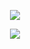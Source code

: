 <p align="center">
 <img src="https://github-readme-stats.vercel.app/api?username=dschana&count_private=true&hide=prs&theme=github_dark&include_all_commits=true&show_icons=true&rank_icon=percentile" />
</p>
<p align="center">
 <img src="https://github-readme-stats.vercel.app/api/top-langs/?username=dschana&theme=github_dark&hide=tex,jupyter%20notebook,makefile,cmake&layout=compact" />
</p>
